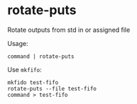 # rotate-puts

Rotate outputs from std in or assigned file

Usage:
```shell
command | rotate-puts
```

Use `mkfifo`:
```shell
mkfido test-fifo
rotate-puts --file test-fifo
command > test-fifo
```
